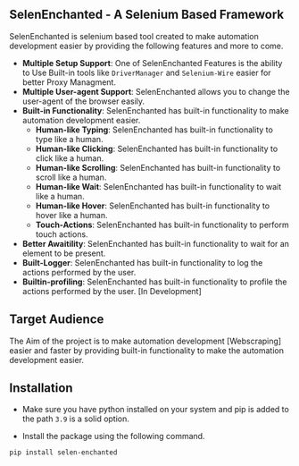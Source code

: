 ## SelenEnchanted - A Selenium Based Framework
SelenEnchanted is selenium based tool created to make automation development easier by providing the following features and more to come.
- **Multiple Setup Support**: One of SelenEnchanted Features is the ability to Use Built-in tools like `DriverManager` and `Selenium-Wire` easier for better Proxy Managment.
- **Multiple User-agent Support**: SelenEnchanted allows you to change the user-agent of the browser easily.
- **Built-in Functionality**: SelenEnchanted has built-in functionality to make automation development easier.
  - **Human-like Typing**: SelenEnchanted has built-in functionality to type like a human.
  - **Human-like Clicking**: SelenEnchanted has built-in functionality to click like a human.
  - **Human-like Scrolling**: SelenEnchanted has built-in functionality to scroll like a human.
  - **Human-like Wait**: SelenEnchanted has built-in functionality to wait like a human.
  - **Human-like Hover**: SelenEnchanted has built-in functionality to hover like a human.
  - **Touch-Actions**: SelenEnchanted has built-in functionality to perform touch actions.
 - **Better Awaitility**: SelenEnchanted has built-in functionality to wait for an element to be present.
 - **Built-Logger**: SelenEnchanted has built-in functionality to log the actions performed by the user.
 - **Builtin-profiling**: SelenEnchanted has built-in functionality to profile the actions performed by the user. [In Development]


## Target Audience
The Aim of the project is to make automation development [Webscraping] easier and faster by providing built-in functionality to make the automation development easier.

## Installation
- Make sure you have python installed on your system and pip is added to the path  `3.9` is a solid option.

- Install the package using the following command.
```bash
pip install selen-enchanted
```